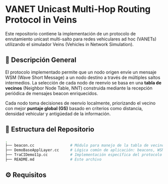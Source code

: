 # VANET Unicast Multi-Hop Routing Protocol in Veins

Este repositorio contiene la implementación de un protocolo de enrutamiento unicast multi-salto para redes vehiculares ad hoc (VANETs) utilizando el simulador Veins (Vehicles in Network Simulation).

## 📌 Descripción General

El protocolo implementado permite que un nodo origen envíe un mensaje WSM (Wave Short Message) a un nodo destino a través de múltiples saltos intermedios. La selección de cada nodo de reenvío se basa en una **tabla de vecinos** (Neighbor Node Table, NNT) construida mediante la recepción periódica de mensajes beacon enriquecidos.

Cada nodo toma decisiones de reenvío localmente, priorizando el vecino con mejor **puntaje global (GS)** basado en criterios como distancia, densidad vehicular y antigüedad de la información.

## 📁 Estructura del Repositorio

```bash
.
├── beacon.cc                # Módulo para manejo de la tabla de vecinos (NNT)
├── DemoBaseApplLayer.cc     # Lógica común de aplicación: beacons, WSM, WSA, movilidad
├── TraCIDemo11p.cc          # Implementación específica del protocolo unicast multisalto
├── README.md                # Este archivo
```
## ⚙️ Requisitos
